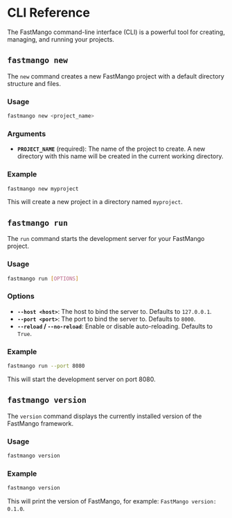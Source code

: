 # CLI Reference

The FastMango command-line interface (CLI) is a powerful tool for creating, managing, and running your projects.

## `fastmango new`

The `new` command creates a new FastMango project with a default directory structure and files.

### Usage

```bash
fastmango new <project_name>
```

### Arguments

-   **`PROJECT_NAME`** (required): The name of the project to create. A new directory with this name will be created in the current working directory.

### Example

```bash
fastmango new myproject
```

This will create a new project in a directory named `myproject`.

## `fastmango run`

The `run` command starts the development server for your FastMango project.

### Usage

```bash
fastmango run [OPTIONS]
```

### Options

-   **`--host <host>`**: The host to bind the server to. Defaults to `127.0.0.1`.
-   **`--port <port>`**: The port to bind the server to. Defaults to `8000`.
-   **`--reload` / `--no-reload`**: Enable or disable auto-reloading. Defaults to `True`.

### Example

```bash
fastmango run --port 8080
```

This will start the development server on port 8080.

## `fastmango version`

The `version` command displays the currently installed version of the FastMango framework.

### Usage

```bash
fastmango version
```

### Example

```bash
fastmango version
```

This will print the version of FastMango, for example: `FastMango version: 0.1.0`.
